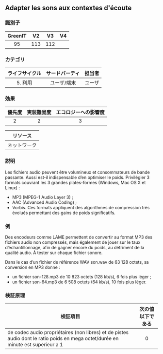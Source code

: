 ## Adapter les sons aux contextes d'écoute

### 識別子

| GreenIT |  V2  |  V3  |  V4  |
|:-------:|:----:|:----:|:----:|
|   95   | 113  | 112  |      |

### カテゴリ

| ライフサイクル |  サードパーティ  |  担当者  |
|:---------:|:----:|:----:|
| 5. 利用 | ユーザ/端末 | ユーザ |

### 効果

| 優先度 |      実装難易度       |  エコロジーへの影響度    |
|:-------------------:|:-------------------------:|:---------------------:|
| 2 | 2 | 3 |

|リソース                                      |
|:----------------------------------------------------------:|
| ネットワーク |

### 説明

Les fichiers audio peuvent être volumineux et consommateurs de bande passante. Aussi est-il indispensable d’en optimiser le poids. Privilégier 3 formats couvrant les 3 grandes plates-formes (Windows, Mac OS X et Linux) :
 - MP3 (MPEG-1 Audio Layer 3) ;
 - AAC (Advanced Audio Coding) ;
 - Vorbis.
Ces formats appliquent des algorithmes de compression très évolués permettant des gains de poids significatifs.

### 例

Des encodeurs comme LAME permettent de convertir au format MP3 des fichiers audio non compressés, mais également de jouer sur le taux d’échantillonnage, afin de gagner encore du poids, au détriment de la qualité audio. À tester sur chaque fichier sonore.

Dans le cas d’un fichier de référence WAV son.wav de 63 128 octets, sa conversion en MP3 donne :
 - un fichier son-128.mp3 de 10 823 octets (128 kb/s), 6 fois plus léger ;
 - un fichier son-64.mp3 de 6 508 octets (64 kb/s), 10 fois plus léger.

### 検証原理

| 検証項目     | 次の値以下である   |  
|-------------------|:-------------------------:|
| de codec audio propriétaires (non libres) et de pistes audio dont le ratio poids en mega octet/durée en minute est superieur a 1  | 0  |
